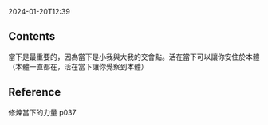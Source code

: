 2024-01-20T12:39
## Contents
當下是最重要的，因為當下是小我與大我的交會點。活在當下可以讓你安住於本體（本體一直都在，活在當下讓你覺察到本體）

## Reference
修煉當下的力量  p037

